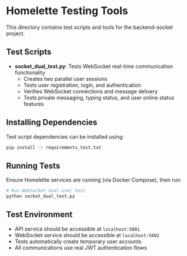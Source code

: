 # Homelette Testing Tools

This directory contains test scripts and tools for the backend-socket project.

## Test Scripts

- **socket_dual_test.py**: Tests WebSocket real-time communication functionality
  - Creates two parallel user sessions
  - Tests user registration, login, and authentication
  - Verifies WebSocket connections and message delivery
  - Tests private messaging, typing status, and user online status features

## Installing Dependencies

Test script dependencies can be installed using:

```bash
pip install -r requirements_test.txt
```

## Running Tests

Ensure Homelette services are running (via Docker Compose), then run:

```bash
# Run WebSocket dual-user test
python socket_dual_test.py
```

## Test Environment

- API service should be accessible at `localhost:5001`
- WebSocket service should be accessible at `localhost:5002`
- Tests automatically create temporary user accounts
- All communications use real JWT authentication flows 